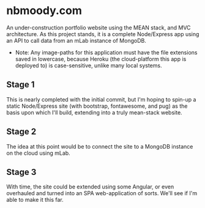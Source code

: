 # nbmoody.com
An under-construction portfolio website using the MEAN stack, and MVC architecture. As this project stands, it is a complete Node/Express app using an API to call data from an mLab instance of MongoDB.
* Note: Any image-paths for this application must have the file extensions saved in lowercase, because Heroku (the cloud-platform this app is deployed to) is case-sensitive, unlike many local systems.

## Stage 1
This is nearly completed with the initial commit, but I'm hoping to spin-up a static Node/Express site (with bootstrap, fontawesome, and pug) as the basis upon which I'll build, extending into a truly mean-stack website.

## Stage 2
The idea at this point would be to connect the site to a MongoDB instance on the cloud using mLab.

## Stage 3
With time, the site could be extended using some Angular, or even overhauled and turned into an SPA web-application of sorts. We'll see if I'm able to make it this far.
